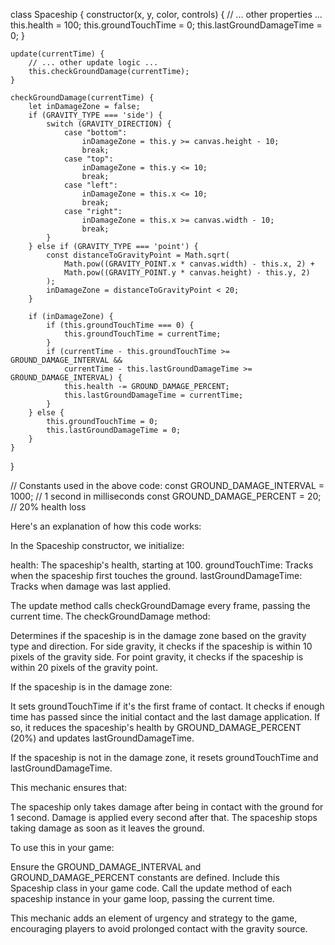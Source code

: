 class Spaceship {
    constructor(x, y, color, controls) {
        // ... other properties ...
        this.health = 100;
        this.groundTouchTime = 0;
        this.lastGroundDamageTime = 0;
    }

    update(currentTime) {
        // ... other update logic ...
        this.checkGroundDamage(currentTime);
    }

    checkGroundDamage(currentTime) {
        let inDamageZone = false;
        if (GRAVITY_TYPE === 'side') {
            switch (GRAVITY_DIRECTION) {
                case "bottom":
                    inDamageZone = this.y >= canvas.height - 10;
                    break;
                case "top":
                    inDamageZone = this.y <= 10;
                    break;
                case "left":
                    inDamageZone = this.x <= 10;
                    break;
                case "right":
                    inDamageZone = this.x >= canvas.width - 10;
                    break;
            }
        } else if (GRAVITY_TYPE === 'point') {
            const distanceToGravityPoint = Math.sqrt(
                Math.pow((GRAVITY_POINT.x * canvas.width) - this.x, 2) +
                Math.pow((GRAVITY_POINT.y * canvas.height) - this.y, 2)
            );
            inDamageZone = distanceToGravityPoint < 20;
        }

        if (inDamageZone) {
            if (this.groundTouchTime === 0) {
                this.groundTouchTime = currentTime;
            }
            if (currentTime - this.groundTouchTime >= GROUND_DAMAGE_INTERVAL &&
                currentTime - this.lastGroundDamageTime >= GROUND_DAMAGE_INTERVAL) {
                this.health -= GROUND_DAMAGE_PERCENT;
                this.lastGroundDamageTime = currentTime;
            }
        } else {
            this.groundTouchTime = 0;
            this.lastGroundDamageTime = 0;
        }
    }
}

// Constants used in the above code:
const GROUND_DAMAGE_INTERVAL = 1000; // 1 second in milliseconds
const GROUND_DAMAGE_PERCENT = 20; // 20% health loss


Here's an explanation of how this code works:

In the Spaceship constructor, we initialize:

health: The spaceship's health, starting at 100.
groundTouchTime: Tracks when the spaceship first touches the ground.
lastGroundDamageTime: Tracks when damage was last applied.


The update method calls checkGroundDamage every frame, passing the current time.
The checkGroundDamage method:

Determines if the spaceship is in the damage zone based on the gravity type and direction.
For side gravity, it checks if the spaceship is within 10 pixels of the gravity side.
For point gravity, it checks if the spaceship is within 20 pixels of the gravity point.


If the spaceship is in the damage zone:

It sets groundTouchTime if it's the first frame of contact.
It checks if enough time has passed since the initial contact and the last damage application.
If so, it reduces the spaceship's health by GROUND_DAMAGE_PERCENT (20%) and updates lastGroundDamageTime.


If the spaceship is not in the damage zone, it resets groundTouchTime and lastGroundDamageTime.

This mechanic ensures that:

The spaceship only takes damage after being in contact with the ground for 1 second.
Damage is applied every second after that.
The spaceship stops taking damage as soon as it leaves the ground.

To use this in your game:

Ensure the GROUND_DAMAGE_INTERVAL and GROUND_DAMAGE_PERCENT constants are defined.
Include this Spaceship class in your game code.
Call the update method of each spaceship instance in your game loop, passing the current time.

This mechanic adds an element of urgency and strategy to the game, encouraging players to avoid prolonged contact with the gravity source.